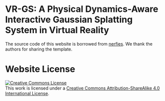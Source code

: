 # VR-GS: A Physical Dynamics-Aware Interactive Gaussian Splatting System in Virtual Reality

The source code of this website is borrowed from [nerfies](https://github.com/nerfies/nerfies.github.io). We thank the authors for sharing the template.

# Website License
<a rel="license" href="http://creativecommons.org/licenses/by-sa/4.0/"><img alt="Creative Commons License" style="border-width:0" src="https://i.creativecommons.org/l/by-sa/4.0/88x31.png" /></a><br />This work is licensed under a <a rel="license" href="http://creativecommons.org/licenses/by-sa/4.0/">Creative Commons Attribution-ShareAlike 4.0 International License</a>.